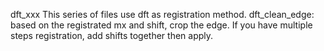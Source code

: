 dft_xxx
This series of files use dft as registration method. 
dft_clean_edge: based on the registrated mx and shift, crop the edge. If you have multiple steps registration, add shifts together then apply.